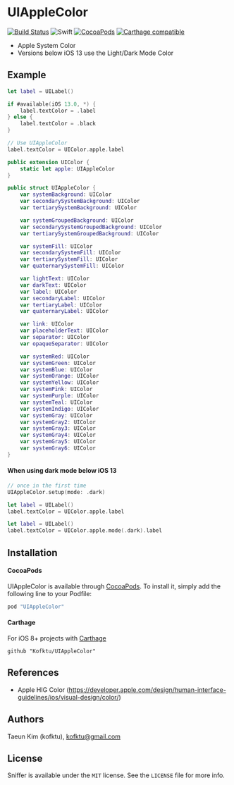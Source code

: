 # UIAppleColor

[![Build Status](https://travis-ci.org/Kofktu/Sniffer.svg?branch=master)](https://travis-ci.org/Kofktu/UIAppleColor)
![Swift](https://img.shields.io/badge/Swift-5.0-orange.svg)
[![CocoaPods](http://img.shields.io/cocoapods/v/UIAppleColor.svg?style=flat)](http://cocoapods.org/?q=name%3ASniffer%20author%3AKofktu)
[![Carthage compatible](https://img.shields.io/badge/Carthage-compatible-4BC51D.svg?style=flat)](https://github.com/Carthage/Carthage)

- Apple System Color
- Versions below iOS 13 use the Light/Dark Mode Color

## Example

```swift
let label = UILabel()

if #available(iOS 13.0, *) {
	label.textColor = .label
} else {
	label.textColor = .black
}

// Use UIAppleColor
label.textColor = UIColor.apple.label
```

```swift
public extension UIColor {
    static let apple: UIAppleColor
}

public struct UIAppleColor {
    var systemBackground: UIColor
    var secondarySystemBackground: UIColor
    var tertiarySystemBackground: UIColor

    var systemGroupedBackground: UIColor
    var secondarySystemGroupedBackground: UIColor
    var tertiarySystemGroupedBackground: UIColor

    var systemFill: UIColor
    var secondarySystemFill: UIColor
    var tertiarySystemFill: UIColor
    var quaternarySystemFill: UIColor

    var lightText: UIColor
    var darkText: UIColor
    var label: UIColor
    var secondaryLabel: UIColor
    var tertiaryLabel: UIColor
    var quaternaryLabel: UIColor

    var link: UIColor
    var placeholderText: UIColor
    var separator: UIColor
    var opaqueSeparator: UIColor

    var systemRed: UIColor
    var systemGreen: UIColor
    var systemBlue: UIColor
    var systemOrange: UIColor
    var systemYellow: UIColor
    var systemPink: UIColor
    var systemPurple: UIColor
    var systemTeal: UIColor
    var systemIndigo: UIColor
    var systemGray: UIColor
    var systemGray2: UIColor
    var systemGray3: UIColor
    var systemGray4: UIColor
    var systemGray5: UIColor
    var systemGray6: UIColor
}
```

#### When using dark mode below iOS 13


```swift
// once in the first time
UIAppleColor.setup(mode: .dark)

let label = UILabel()
label.textColor = UIColor.apple.label
```

```swift
let label = UILabel()
label.textColor = UIColor.apple.mode(.dark).label
```

## Installation

#### CocoaPods
UIAppleColor is available through [CocoaPods](http://cocoapods.org). To install
it, simply add the following line to your Podfile:

```ruby
pod "UIAppleColor"
```

#### Carthage
For iOS 8+ projects with [Carthage](https://github.com/Carthage/Carthage)

```
github "Kofktu/UIAppleColor"
```

## References
- Apple HIG Color (https://developer.apple.com/design/human-interface-guidelines/ios/visual-design/color/)

## Authors

Taeun Kim (kofktu), <kofktu@gmail.com>

## License

Sniffer is available under the ```MIT``` license. See the ```LICENSE``` file for more info.
